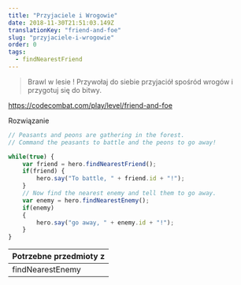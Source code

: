 ```yaml
---
title: "Przyjaciele i Wrogowie"
date: 2018-11-30T21:51:03.149Z
translationKey: "friend-and-foe"
slug: "przyjaciele-i-wrogowie"
order: 0
tags:
  - findNearestFriend
---
```


> Brawl w lesie !  Przywołaj do siebie  przyjaciół spośród wrogów i przygotuj się do bitwy.

https://codecombat.com/play/level/friend-and-foe

Rozwiązanie

```javascript
// Peasants and peons are gathering in the forest.
// Command the peasants to battle and the peons to go away!

while(true) {
    var friend = hero.findNearestFriend();
    if(friend) {
        hero.say("To battle, " + friend.id + "!");
    }
    // Now find the nearest enemy and tell them to go away.
    var enemy = hero.findNearestEnemy();
    if(enemy)
    {
        hero.say("go away, " + enemy.id + "!");
    }    
}
```

Potrzebne przedmioty z |
--- |
findNearestEnemy |


